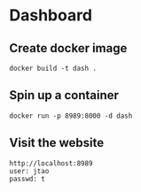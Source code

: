 # Dashboard
## Create docker image
```
docker build -t dash .
```
## Spin up a container
```
docker run -p 8989:8000 -d dash
```
## Visit the website
```
http://localhost:8989
user: jtao
passwd: t
```
